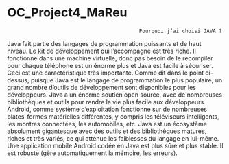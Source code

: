 # OC_Project4_MaReu

                                               Pourquoi j’ai choisi JAVA ?



Java fait partie des langages de programmation puissants et de haut niveau. Le kit de développement qui l’accompagne est très riche.
Il fonctionne dans une machine virtuelle, donc pas besoin de le recompiler pour chaque téléphone est un énorme plus et Java est facile à sécuriser.
Ceci est une caractéristique très importante. Comme dit dans le point ci-dessus, puisque Java est le langage de programmation le plus populaire,
un grand nombre d’outils de développement sont disponibles pour les développeurs. 
Java a un énorme soutien open source, avec de nombreuses bibliothèques et outils pour rendre la vie plus facile aux développeurs.
Android, comme système d’exploitation fonctionne sur de nombreuses plates-formes matérielles différentes, y compris les téléviseurs intelligents,
les montres connectées, les automobiles, etc.
Java est un écosystème absolument gigantesque avec des outils et des bibliothèques matures, riches et très variés, ce qui atténue les faiblesses du langage en lui-même. 
Une application mobile Android codée en Java est plus sûre et plus stable. Il est robuste (gère automatiquement la mémoire, les erreurs).
